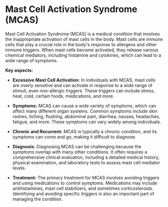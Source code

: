 # Mast Cell Activation Syndrome (MCAS)

Mast Cell Activation Syndrome (MCAS) is a medical condition that involves the inappropriate activation of mast cells in the body. Mast cells are immune cells that play a crucial role in the body's response to allergens and other immune triggers. When mast cells become activated, they release various chemical mediators, including histamine and cytokines, which can lead to a wide range of symptoms.

**Key aspects:**

* **Excessive Mast Cell Activation:** In individuals with MCAS, mast cells are overly sensitive and can activate in response to a wide range of stimuli, even non-allergic triggers. These triggers can include stress, heat, cold, certain foods, medications, and more.

* **Symptoms:** MCAS can cause a wide variety of symptoms, which can affect many different organ systems. Common symptoms include skin rashes, itching, flushing, abdominal pain, diarrhea, nausea, headaches, fatigue, and more. These symptoms can vary widely among individuals.

* **Chronic and Recurrent:** MCAS is typically a chronic condition, and its symptoms can come and go, making it difficult to diagnose.

* **Diagnosis:** Diagnosing MCAS can be challenging because the symptoms overlap with many other conditions. It often requires a comprehensive clinical evaluation, including a detailed medical history, physical examination, and laboratory tests to assess mast cell mediator levels.

* **Treatment:** The primary treatment for MCAS involves avoiding triggers and using medications to control symptoms. Medications may include antihistamines, mast cell stabilizers, and sometimes corticosteroids. Identifying and avoiding specific triggers is also an important part of managing the condition.
